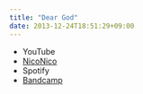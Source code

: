 ```yaml
---
title: "Dear God"
date: 2013-12-24T18:51:29+09:00
---
```


- YouTube
- [NicoNico](https://nico.ms/sm22522016)
- Spotify
- [Bandcamp](https://mikirihasshap.bandcamp.com/track/dear-god)

